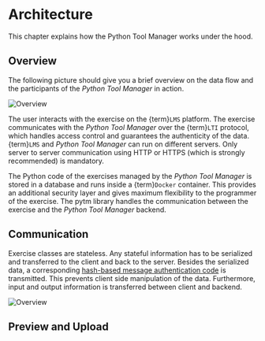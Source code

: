 # Architecture

This chapter explains how the Python Tool Manager works under the hood.

## Overview

The following picture should give you a brief overview on the data flow and the participants of the _Python Tool
Manager_ in action.

![Overview](graphs/overview.mmd.svg)

The user interacts with the exercise on the {term}`LMS` platform. The exercise communicates with the _Python Tool
Manager_ over the {term}`LTI` protocol, which handles access control and guarantees the authenticity of the data.
{term}`LMS` and _Python Tool Manager_ can run on different servers. Only server to server communication using HTTP or
HTTPS (which is strongly recommended) is mandatory.

The Python code of the exercises managed by the _Python Tool Manager_ is stored in a database and runs inside a
{term}`Docker` container. This provides an additional security layer and gives maximum flexibility to the programmer of
the exercise. The pytm library handles the communication between the exercise and the _Python Tool Manager_ backend.

## Communication

Exercise classes are stateless. Any stateful information has to be serialized and transferred to the client and back to
the server. Besides the serialized data, a
corresponding [hash-based message authentication code](https://en.wikipedia.org/wiki/HMAC) is transmitted. This prevents
client side manipulation of the data. Furthermore, input and output information is transferred between client and
backend.

![Overview](graphs/communication.mmd.svg)

## Preview and Upload
